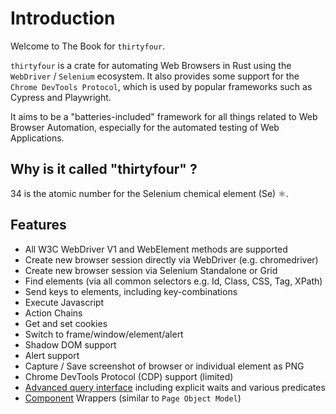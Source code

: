 # Introduction

Welcome to The Book for `thirtyfour`.

`thirtyfour` is a crate for automating Web Browsers in Rust using the `WebDriver` / `Selenium` ecosystem.
It also provides some support for the `Chrome DevTools Protocol`, which is used by popular frameworks
such as Cypress and Playwright.

It aims to be a "batteries-included" framework for all things related to Web Browser Automation,
especially for the automated testing of Web Applications.

## Why is it called "thirtyfour" ?

34 is the atomic number for the Selenium chemical element (Se) ⚛️.

## Features

- All W3C WebDriver V1 and WebElement methods are supported
- Create new browser session directly via WebDriver (e.g. chromedriver)
- Create new browser session via Selenium Standalone or Grid
- Find elements (via all common selectors e.g. Id, Class, CSS, Tag, XPath)
- Send keys to elements, including key-combinations
- Execute Javascript
- Action Chains
- Get and set cookies
- Switch to frame/window/element/alert
- Shadow DOM support
- Alert support
- Capture / Save screenshot of browser or individual element as PNG
- Chrome DevTools Protocol (CDP) support (limited)
- [Advanced query interface](./features/queries.md) including explicit waits and various predicates
- [Component](./features/components.md) Wrappers (similar to `Page Object Model`)
